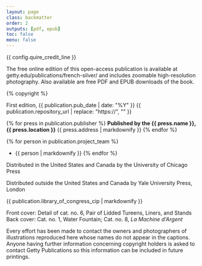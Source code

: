 ```yaml
---
layout: page
class: backmatter
order: 2
outputs: [pdf, epub]
toc: false
menu: false
---
```


{{ config.quire_credit_line }}

The free online edition of this open-access publication is available at getty.edu/publications/french-silver/ and includes zoomable high-resolution photography. Also available are free PDF and EPUB downloads of the book.

{% copyright %}

First edition, {{ publication.pub_date | date: "%Y" }}
{{ publication.repository_url | replace: "https://", "" }}

<div class="publisher no-break-container">

{% for press in publication.publisher %}
**Published by the {{ press.name }}, {{ press.location }}**
{{ press.address | markdownify }}
{% endfor %}

</div>
<div class="project-team no-break-container">

{% for person in publication.project_team %}
- {{ person | markdownify }}
{% endfor %}

</div>
<div class="distribution no-break-container">

Distributed in the United States and Canada by the University of Chicago Press

Distributed outside the United States and Canada by Yale University Press, London

</div>
<div class="cip-data no-break-container">

{{ publication.library_of_congress_cip | markdownify }}

</div>
<div class="cover-image-credits">

Front cover: Detail of cat. no. 6, Pair of Lidded Tureens, Liners, and Stands
Back cover: Cat. no. 1, Water Fountain; Cat. no. 8, *La Machine d'Argent*

Every effort has been made to contact the owners and photographers of illustrations reproduced here whose names do not appear in the captions. Anyone having further information concerning copyright holders is asked to contact Getty Publications so this information can be included in future printings.

</div>
